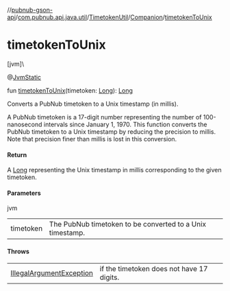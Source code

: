 //[pubnub-gson-api](../../../../index.md)/[com.pubnub.api.java.util](../../index.md)/[TimetokenUtil](../index.md)/[Companion](index.md)/[timetokenToUnix](timetoken-to-unix.md)

# timetokenToUnix

[jvm]\

@[JvmStatic](https://kotlinlang.org/api/latest/jvm/stdlib/kotlin.jvm/-jvm-static/index.html)

fun [timetokenToUnix](timetoken-to-unix.md)(timetoken: [Long](https://kotlinlang.org/api/latest/jvm/stdlib/kotlin/-long/index.html)): [Long](https://kotlinlang.org/api/latest/jvm/stdlib/kotlin/-long/index.html)

Converts a PubNub timetoken to a Unix timestamp (in millis).

A PubNub timetoken is a 17-digit number representing the number of 100-nanosecond intervals since January 1, 1970. This function converts the PubNub timetoken to a Unix timestamp by reducing the precision to millis. Note that precision finer than millis is lost in this conversion.

#### Return

A [Long](https://kotlinlang.org/api/latest/jvm/stdlib/kotlin/-long/index.html) representing the Unix timestamp in millis corresponding to the given timetoken.

#### Parameters

jvm

| | |
|---|---|
| timetoken | The PubNub timetoken to be converted to a Unix timestamp. |

#### Throws

| | |
|---|---|
| [IllegalArgumentException](https://kotlinlang.org/api/latest/jvm/stdlib/kotlin/-illegal-argument-exception/index.html) | if the timetoken does not have 17 digits. |
